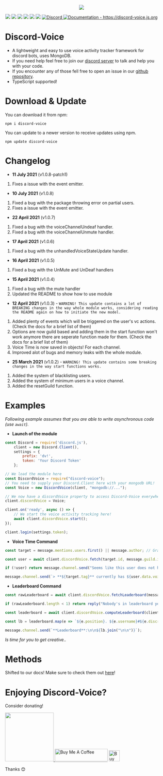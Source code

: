 <p align="center"><a href="https://nodei.co/npm/discord-voice/"><img src="https://nodei.co/npm/discord-voice.png"></a></p>
<p align="center"><img src="https://img.shields.io/npm/v/discord-voice?style=for-the-badge"> <img src="https://img.shields.io/github/repo-size/Lebyy/discord-voice?style=for-the-badge"> <img src="https://img.shields.io/npm/l/discord-voice?style=for-the-badge"> <img src="https://img.shields.io/npm/dt/discord-voice?style=for-the-badge"> <img src="https://img.shields.io/github/contributors/Lebyy/discord-voice?style=for-the-badge"> <img src="https://img.shields.io/github/package-json/dependency-version/Lebyy/discord-voice/mongoose?style=for-the-badge"> <a href="https://discord.gg/pndumb6J3t" target="_blank"> <img alt="Discord" src="https://img.shields.io/badge/Chat-Click%20here-7289d9?style=for-the-badge&logo=discord"> </a> <a href="https://discord-voice.js.org"><img src="https://img.shields.io/badge/Documentation-Click%20here-blue?style=for-the-badge" alt="Documentation - https://discord-voice.js.org"/></a></p>

# Discord-Voice
- A lightweight and easy to use voice activity tracker framework for discord bots, uses MongoDB.
- If you need help feel free to join our <a href="https://discord.gg/pndumb6J3t">discord server</a> to talk and help you with your code.
- If you encounter any of those fell free to open an issue in our <a href="https://github.com/Lebyy/discord-voice/issues">github repository</a>.
- TypeScript supported!

# Download & Update
You can download it from npm:
```cli
npm i discord-voice
```
You can update to a newer version to receive updates using npm.
```cli
npm update discord-voice
```

# Changelog
- **11 July 2021** (v1.0.8-patch1)
1. Fixes a issue with the event emitter.

- **10 July 2021** (v1.0.8)
1. Fixed a bug with the package throwing error on partial users.
2. Fixes a issue with the event emitter.

- **22 April 2021** (v1.0.7)
1. Fixed a bug with the voiceChannelUndeaf handler.
2. Fixed a bug with the voiceChannelUnmute handler. 

- **17 April 2021** (v1.0.6)
1. Fixed a bug with the unhandledVoiceStateUpdate handler.

- **16 April 2021** (v1.0.5)
1. Fixed a bug with the UnMute and UnDeaf handlers

- **15 April 2021** (v1.0.4)
1. Fixed a bug with the mute handler
2. Updated the README to show how to use module

- **12 April 2021** (v1.0.3) - `WARNING! This update contains a lot of BREAKING changes in the way whole module works, considering reading the README again on how to initiate the new model.`
1. Added plenty of events which will be triggered on the user's vc actions. (Check the docs for a brief list of them)
2. Options are now guild based and adding them in the start function won't work anymore there are seperate function made for them. (Check the docs for a brief list of them)
3. Voice Time is now saved in objects! For each channel.
4. Improved alot of bugs and memory leaks with the whole module.

- **25 March 2021** (v1.0.2) - `WARNING! This update contains some breaking changes in the way start functions works.`
1. Added the system of blacklisting users.
2. Added the system of minimum users in a voice channel.
3. Added the resetGuild function.

# Examples
*Following example assumes that you are able to write asynchronous code (use `await`).*

- **Launch of the module**
```js
const Discord = require('discord.js'),
    client = new Discord.Client(),
    settings = {
        prefix: 'dv!',
        token: 'Your Discord Token'
    };

// We load the module here
const DiscordVoice = require("discord-voice");
// You need to supply your Discord.Client here with your mongodb URL!
const Voice = new DiscordVoice(client, "mongodb://...");

// We now have a discordVoice property to access Discord-Voice everywhere!
client.discordVoice = Voice;

client.on('ready', async () => {
    // We start the voice activity tracking here!
    await client.discordVoice.start();
});

client.login(settings.token);
```

- **Voice Time Command**

```js
const target = message.mentions.users.first() || message.author; // Grab the target.

const user = await client.discordVoice.fetch(target.id, message.guild.id); // Selects the target from the database.

if (!user) return message.channel.send("Seems like this user does not have any Voice Activity so far..."); // If there isnt such user in the database, we send a message in general.

message.channel.send(`> **${target.tag}** currently has ${user.data.voiceTime.total}ms of Total Voice Time!`); // We show the voice time. (OPTIONAL: You can also use the ms package here if you want it to be more concise.)
```

- **Leaderboard Command**

```js
const rawLeaderboard = await client.discordVoice.fetchLeaderboard(message.guild.id, 10); // We grab top 10 users with most voice time in the current server.

if (rawLeaderboard.length < 1) return reply("Nobody's in leaderboard yet.");

const leaderboard = await client.discordVoice.computeLeaderboard(client, rawLeaderboard, true); // We process the leaderboard.

const lb = leaderboard.map(e => `${e.position}. ${e.username}#${e.discriminator}\nVoice Time: ${e.voiceTime.total}ms`); // We map the outputs.

message.channel.send(`**Leaderboard**:\n\n${lb.join("\n\n")}`);
```

*Is time for you to get creative..*

# Methods
Shifted to our docs! Make sure to check them out [here](https://discord-voice.js.org)!

# Enjoying Discord-Voice?
Consider donating! 

<a href="https://www.patreon.com/Lebyy">
  <img src="https://c5.patreon.com/external/logo/become_a_patron_button@2x.png" width="160">
</a>
<a href="https://www.buymeacoffee.com/lebyydev" target="_blank"><img src="https://www.buymeacoffee.com/assets/img/custom_images/orange_img.png" alt="Buy Me A Coffee" style="height: 41px !important;width: 174px !important;box-shadow: 0px 3px 2px 0px rgba(190, 190, 190, 0.5) !important;-webkit-box-shadow: 0px 3px 2px 0px rgba(190, 190, 190, 0.5) !important;" ></a>
<a href='https://ko-fi.com/N4N04B26C' target='_blank'><img height='36' style='border:0px;height:36px;' src='https://cdn.ko-fi.com/cdn/kofi3.png?v=2' border='0' alt='Buy Me a Coffee at ko-fi.com' /></a>

Thanks 😊
